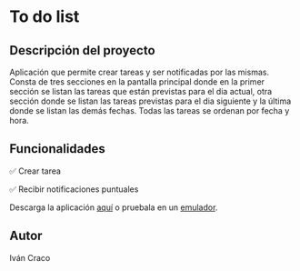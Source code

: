 <h1>To do list</h1>
<h2>Descripción del proyecto</h2>
<p>Aplicación que permite crear tareas y ser notificadas por las mismas. Consta de tres secciones en la pantalla principal donde en la primer sección se listan las tareas que están previstas para el dia actual, otra sección donde se listan las tareas previstas para el dia siguiente y la última donde se listan las demás fechas. Todas las tareas se ordenan por fecha y hora.</p>
<h2>Funcionalidades</h2>
<p>&#9989 Crear tarea</p>
<p>&#9989 Recibir notificaciones puntuales</p>
<p>Descarga la aplicación <a href="https://github.com/ivancraco/todolist/releases" download="to_do_list">aquí</a> o pruebala en un <a href="https://appetize.io/embed/64bzut4ena4wtm3olowq2nm2bm" target="_blank">emulador</a>.</p>
<h2>Autor</h2>
<span>Iván Craco</span>
